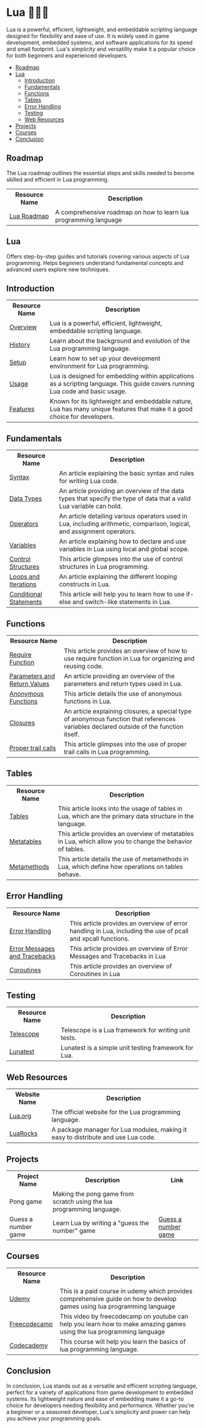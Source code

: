 # Lua 👨🏻‍💻
Lua is a powerful, efficient, lightweight, and embeddable scripting language designed for flexibility and ease of use. It is widely used in game development, embedded systems, and software applications for its speed and small footprint. Lua's simplicity and versatility make it a popular choice for both beginners and experienced developers.
- [Roadmap](#roadmap)<br>
- [Lua](#lua)<br>
   - [Introduction](#introduction)<br>
   - [Fundamentals](#fundamentals)<br>
   - [Functions](#functions)<br>
   - [Tables](#tables)<br>
   - [Error Handling](#error-handling)<br>
   - [Testing](#testing)<br>
   - [Web Resources](#web-resources)<br>
- [Projects](#projects)<br> 
- [Courses](#courses)
- [Conclusion](#conclusion)

## Roadmap
The Lua roadmap outlines the essential steps and skills needed to become skilled and efficient in Lua programming.

<table width="100%" id="Roadmap">
  <tr>
    <th>Resource Name</th>
    <th>Description</th>
  </tr>
  <tr>
    <td><a href="https://medium.com/@abelspeake/mastering-lua-in-2-weeks-a-comprehensive-guide-to-rapid-learning-b339057f90d4#:~:text=Day%201%E2%80%932%3A%20Understanding%20the,Basic%20operations">Lua Roadmap</a></td>
    <td>A comprehensive roadmap on how to learn lua programming language</td>
  </tr>
</table>

## Lua
Offers step-by-step guides and tutorials covering various aspects of Lua programming.
Helps beginners understand fundamental concepts and advanced users explore new techniques.

## Introduction

<table width="100%">
  <tr>
    <th>Resource Name</th>
    <th>Description</th>
  </tr>
  <tr>
    <td><a href="https://www.lua.org/">Overview</a></td>
    <td>Lua is a powerful, efficient, lightweight, embeddable scripting language.</td>
  </tr>
  <tr>
    <td><a href="https://www.lua.org/about.html">History</a></td>
    <td>Learn about the background and evolution of the Lua programming language.</td>
  </tr>
  <tr>
    <td><a href="https://www.lua.org/download.html">Setup</a></td>
    <td>Learn how to set up your development environment for Lua programming.</td>
  </tr>
  <tr>
    <td><a href="https://www.lua.org/manual/5.4/manual.html#3">Usage</a></td>
    <td>Lua is designed for embedding within applications as a scripting language. This guide covers running Lua code and basic usage.</td>
  </tr>
  <tr>
    <td><a href="https://www.lua.org/manual/5.4/manual.html#4">Features</a></td>
    <td>Known for its lightweight and embeddable nature, Lua has many unique features that make it a good choice for developers.</td>
  </tr>
</table>

## Fundamentals
<table width="100%">
  <tr>
    <th>Resource Name</th>
    <th>Description</th>
  </tr>
  <tr>
    <td><a href="https://www.lua.org/manual/5.4/manual.html#3.1">Syntax</a></td>
    <td>An article explaining the basic syntax and rules for writing Lua code.</td>
  </tr>
  <tr>
    <td><a href="https://www.lua.org/manual/5.4/manual.html#2.1">Data Types</a></td>
    <td>An article providing an overview of the data types that specify the type of data that a valid Lua variable can hold.</td>
  </tr>
  <tr>
    <td><a href="https://www.lua.org/manual/5.4/manual.html#3.4.1">Operators</a></td>
    <td>An article detailing various operators used in Lua, including arithmetic, comparison, logical, and assignment operators.</td>
  </tr>
  <tr>
    <td><a href="https://www.lua.org/manual/5.4/manual.html#3.2.1">Variables</a></td>
    <td>An article explaining how to declare and use variables in Lua using local and global scope.</td>
  </tr>
  <tr>
    <td><a href="https://www.lua.org/manual/5.4/manual.html#3.3.4">Control Structures</a></td>
    <td>This article glimpses into the use of control structures in Lua programming.</td>
  </tr>
  <tr>
    <td><a href="https://www.lua.org/manual/5.4/manual.html#3.3.5">Loops and Iterations</a></td>
    <td>An article explaining the different looping constructs in Lua.</td>
  </tr>
  <tr>
    <td><a href="https://www.lua.org/manual/5.4/manual.html#3.3.2">Conditional Statements</a></td>
    <td>This article will help you to learn how to use if-else and switch-like statements in Lua.</td>
  </tr>
</table>

## Functions
<table width="100%">
  <tr>
    <th>Resource Name</th>
    <th>Description</th>
  </tr>
   <tr>
    <td><a href="https://www.lua.org/pil/8.1.html">Require Function</a></td>
    <td>This article provides an overview of how to use require function in Lua for organizing and reusing code.</td>
  </tr>
  <tr>
    <td><a href="https://www.lua.org/manual/5.4/manual.html#3.4.6">Parameters and Return Values</a></td>
    <td>An article providing an overview of the parameters and return types used in Lua.</td>
  </tr>
  <tr>
    <td><a href="https://www.lua.org/manual/5.4/manual.html#3.4.7">Anonymous Functions</a></td>
    <td>This article details the use of anonymous functions in Lua.</td>
  </tr>
  <tr>
    <td><a href="https://www.lua.org/manual/5.4/manual.html#3.4.7">Closures</a></td>
    <td>An article explaining closures, a special type of anonymous function that references variables declared outside of the function itself.</td>
  </tr>
  <tr>
    <td><a href="https://www.lua.org/pil/6.3.html">Proper trail calls</a></td>
    <td>This article glimpses into the use of proper trail calls in Lua programming.</td>
  </tr>
</table>

## Tables

<table width="100%">
  <tr>
    <th>Resource Name</th>
    <th>Description</th>
  </tr>
  <tr>
    <td><a href="https://www.lua.org/manual/5.4/manual.html#2.1">Tables</a></td>
    <td>This article looks into the usage of tables in Lua, which are the primary data structure in the language.</td>
  </tr>
    <tr>
    <td><a href="https://www.lua.org/manual/5.4/manual.html#2.4">Metatables</a></td>
    <td>This article provides an overview of metatables in Lua, which allow you to change the behavior of tables.</td>
  </tr>
  <tr>
    <td><a href="https://www.lua.org/manual/5.4/manual.html#2.4.1">Metamethods</a></td>
    <td>This article details the use of metamethods in Lua, which define how operations on tables behave.</td>
  </tr>
</table>

## Error Handling

<table width="100%">
  <tr>
    <th>Resource Name</th>
    <th>Description</th>
  </tr>
  <tr>
    <td><a href="https://www.lua.org/pil/8.4.html">Error Handling</a></td>
    <td>This article provides an overview of error handling in Lua, including the use of pcall and xpcall functions.</td>
  </tr>
     <tr>
    <td><a href="https://www.lua.org/pil/8.5.html">Error Messages and Tracebacks</a></td>
    <td>This article provides an overview of Error Messages and Tracebacks in Lua</td>
  </tr>
        <tr>
    <td><a href="https://www.lua.org/pil/9.html">Coroutines</a></td>
    <td>This article provides an overview of Coroutines in Lua</td>
  </tr>
</table>

## Testing

<table width="100%">
  <tr>
    <th>Resource Name</th>
    <th>Description</th>
  </tr>
  <tr>
    <td><a href="https://a2nb.medium.com/neovim-config-from-scratch-1ea808b4d44c">Telescope</a></td>
    <td>Telescope is a Lua framework for writing unit tests.</td>
  </tr>
  <tr>
    <td><a href="https://luarocks.org/modules/luarocks/lunatest">Lunatest</a></td>
    <td>Lunatest is a simple unit testing framework for Lua.</td>
  </tr>
</table>

## Web Resources

<table width="100%">
  <tr>
    <th>Website Name</th>
    <th>Description</th>
  </tr>
  <tr>
    <td><a href="https://www.lua.org/">Lua.org</a></td>
    <td>The official website for the Lua programming language.</td>
  </tr>

  <tr>
    <td><a href="https://luarocks.org/">LuaRocks</a></td>
    <td>A package manager for Lua modules, making it easy to distribute and use Lua code.</td>
  </tr>
</table>


## Projects
<table width="100%">
  <tr>
    <th>Project Name</th>
    <th>Description</th>
    <th>Link</th>
  </tr>
  <tr>
    <td>Pong game</td>
    <td>Making the pong game from scratch using the lua programming language.</td>
  </tr>
  <tr>
    <td>Guess a number game</td>
    <td>Learn Lua by writing a "guess the number" game</td>
    <td><a href="https://opensource.com/article/20/12/lua-guess-number-game">Guess a number game</a></td>
  </tr>

</table>

## Courses

<table width="100%">
  <tr>
    <th>Resource Name</th>
    <th>Description</th>
  </tr>
  <tr>
    <td><a href="https://www.udemy.com/course/lua-love/">Udemy</a></td>
    <td>This is a paid course in udemy which provides comprehensive guide on how to develop games using lua programming language</td>
  </tr>
  <tr>
    <td><a href="https://www.youtube.com/watch?v=I549C6SmUnk">Freecodecamp</a></td>
    <td>This video by freecodecamp on youtube can help you learn how to make amazing games using the lua programming language</td>
  </tr>
  <tr>
    <td><a href="https://www.codecademy.com/learn/learn-lua">Codecademy</a></td>
    <td>This course will help you learn the basics of lua programming language.</td>
  </tr>
</table>

## Conclusion

In conclusion, Lua stands out as a versatile and efficient scripting language, perfect for a variety of applications from game development to embedded systems. Its lightweight nature and ease of embedding make it a go-to choice for developers needing flexibility and performance. Whether you're a beginner or a seasoned developer, Lua's simplicity and power can help you achieve your programming goals.
